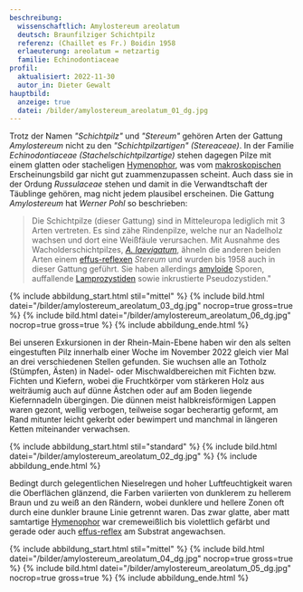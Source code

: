 ```yaml
---
beschreibung:
  wissenschaftlich: Amylostereum areolatum
  deutsch: Braunfilziger Schichtpilz
  referenz: (Chaillet es Fr.) Boidin 1958
  erlaeuterung: areolatum = netzartig
  familie: Echinodontiaceae
profil:
  aktualisiert: 2022-11-30
  autor_in: Dieter Gewalt
hauptbild:
  anzeige: true
  datei: /bilder/amylostereum_areolatum_01_dg.jpg
---
```

Trotz der Namen *"Schichtpilz"* und *"Stereum"* gehören Arten der Gattung *Amylostereum* nicht zu den *"Schichtpilzartigen" (Stereaceae)*. In der Familie *Echinodontiaceae (Stachelschichtpilzartige)* stehen dagegen Pilze mit einem glatten oder stacheligen [Hymenophor](Hymenophor "Glossar"), was vom [makroskopischen](makroskopisch "Glossar") Erscheinungsbild gar nicht gut zuammenzupassen scheint. Auch dass sie in der Ordung *Russulaceae* stehen und damit in die Verwandtschaft der Täublinge gehören, mag nicht jedem plausibel erscheinen. Die Gattung *Amylostereum* hat *Werner Pohl* so beschrieben:

> Die Schichtpilze (dieser Gattung) sind in Mitteleuropa lediglich mit 3 Arten vertreten. Es sind zähe Rindenpilze, welche nur an Nadelholz wachsen und dort eine Weißfäule verursachen. Mit Ausnahme des Wacholderschichtpilzes, *[A. laevigatum](/pilze/amylostereum-laevigatum-wacholder-schichtpilz)*, ähneln die anderen beiden Arten einem [effus-reflexen](effus-reflex "Glossar") *Stereum* und wurden bis 1958 auch in dieser Gattung geführt. Sie haben allerdings [amyloide](amyloid "Glossar") Sporen, auffallende [Lamprozystiden](Zystiden "Glossar") sowie inkrustierte Pseudozystiden."

{% include abbildung_start.html stil="mittel" %}
{% include bild.html datei="/bilder/amylostereum_areolatum_03_dg.jpg" nocrop=true gross=true %}
{% include bild.html datei="/bilder/amylostereum_areolatum_06_dg.jpg" nocrop=true gross=true %}
{% include abbildung_ende.html %}

Bei unseren Exkursionen in der Rhein-Main-Ebene haben wir den als selten eingestuften Pilz innerhalb einer Woche im November 2022 gleich vier Mal an drei verschiedenen Stellen gefunden. Sie wuchsen alle an Totholz (Stümpfen, Ästen) in Nadel- oder Mischwaldbereichen mit Fichten bzw. Fichten und Kiefern, wobei die Fruchtkörper vom stärkeren Holz aus weiträumig auch auf dünne Ästchen oder auf am Boden liegende Kiefernnadeln übergingen. Die dünnen meist halbkreisförmigen Lappen waren gezont, wellig verbogen, teilweise sogar becherartig geformt, am Rand mitunter leicht gekerbt oder bewimpert und manchmal in längeren Ketten miteinander verwachsen.

{% include abbildung_start.html stil="standard" %}
{% include bild.html datei="/bilder/amylostereum_areolatum_02_dg.jpg" %}
{% include abbildung_ende.html %}

Bedingt durch gelegentlichen Nieselregen und hoher Luftfeuchtigkeit waren die Oberflächen glänzend, die Farben variierten von dunklerem zu hellerem Braun und zu weiß an den Rändern, wobei dunklere und hellere Zonen oft durch eine dunkler braune Linie getrennt waren. Das zwar glatte, aber matt samtartige [Hymenophor](Hymenophor "Glossar") war cremeweißlich bis violettlich gefärbt und gerade oder auch [effus-reflex](effus-reflex "Glossar") am Substrat angewachsen.

{% include abbildung_start.html stil="mittel" %}
{% include bild.html datei="/bilder/amylostereum_areolatum_04_dg.jpg" nocrop=true gross=true %}
{% include bild.html datei="/bilder/amylostereum_areolatum_05_dg.jpg" nocrop=true gross=true %}
{% include abbildung_ende.html %}